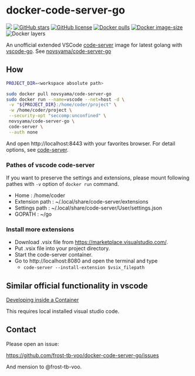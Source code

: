 # docker-code-server-go
[![](https://img.shields.io/travis/frost-tb-voo/docker-code-server-go/master.svg?style=flat-square)](https://travis-ci.org/frost-tb-voo/docker-code-server-go/)
[![GitHub stars](https://img.shields.io/github/stars/frost-tb-voo/docker-code-server-go.svg?style=flat-square)](https://github.com/frost-tb-voo/docker-code-server-go/stargazers)
[![GitHub license](https://img.shields.io/github/license/frost-tb-voo/docker-code-server-go.svg?style=flat-square)](https://github.com/frost-tb-voo/docker-code-server-go/blob/master/LICENSE)
[![Docker pulls](https://img.shields.io/docker/pulls/novsyama/code-server-go.svg?style=flat-square)](https://hub.docker.com/r/novsyama/code-server-go)
[![Docker image-size](https://img.shields.io/microbadger/image-size/novsyama/code-server-go.svg?style=flat-square)](https://microbadger.com/images/novsyama/code-server-go)
![Docker layers](https://img.shields.io/microbadger/layers/novsyama/code-server-go.svg?style=flat-square)

An unofficial extended VSCode [code-server](https://github.com/cdr/code-server) image for latest golang with [vscode-go](https://github.com/microsoft/vscode-go/releases).
See [novsyama/code-server-go](https://hub.docker.com/r/novsyama/code-server-go/)

## How

```bash
PROJECT_DIR=<workspace absolute path>

sudo docker pull novsyama/code-server-go
sudo docker run --name=vscode --net=host -d \
 -v "${PROJECT_DIR}:/home/coder/project" \
 -w /home/coder/project \
 --security-opt "seccomp:unconfined" \
 novsyama/code-server-go \
 code-server \
 --auth none
```

And open http://localhost:8443 with your favorites browser.
For detail options, see [code-server](https://github.com/cdr/code-server).

### Pathes of vscode code-server
If you want to preserve the settings and extensions, please mount following pathes with `-v` option of `docker run` command.

- Home : /home/coder
- Extension path : ~/.local/share/code-server/extensions
- Settings path : ~/.local/share/code-server/User/settings.json
- GOPATH : ~/go

### Install more extensions
- Download .vsix file from https://marketplace.visualstudio.com/.
- Put .vsix file into your project directory.
- Start the code-server container.
- Go to http://localhost:8080 and open the terminal and type
  - `code-server --install-extension $vsix_filepath`

## Similar official functionality in vscode
[Developing inside a Container](https://code.visualstudio.com/docs/remote/containers)

This requires local installed visual studio code.

## Contact
Please open an issue:

https://github.com/frost-tb-voo/docker-code-server-go/issues

And mension to @frost-tb-voo.
